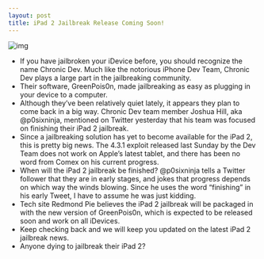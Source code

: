 ```yaml
---
layout: post
title: iPad 2 Jailbreak Release Coming Soon!
---
```

![img](http://media.idownloadblog.com/wp-content/uploads/2011/04/ipad-2-jailbreak-tweet.png)
* If you have jailbroken your iDevice before, you should recognize the name Chronic Dev. Much like the notorious iPhone Dev Team, Chronic Dev plays a large part in the jailbreaking community.
* Their software, GreenPois0n, made jailbreaking as easy as plugging in your device to a computer.
* Although they’ve been relatively quiet lately, it appears they plan to come back in a big way. Chronic Dev team member Joshua Hill, aka @p0sixninja, mentioned on Twitter yesterday that his team was focused on finishing their iPad 2 jailbreak.
* Since a jailbreaking solution has yet to become available for the iPad 2, this is pretty big news. The 4.3.1 exploit released last Sunday by the Dev Team does not work on Apple’s latest tablet, and there has been no word from Comex on his current progress.
* When will the iPad 2 jailbreak be finished? @p0sixninja tells a Twitter follower that they are in early stages, and jokes that progress depends on which way the winds blowing. Since he uses the word “finishing” in his early Tweet, I have to assume he was just kidding.
* Tech site Redmond Pie believes the iPad 2 jailbreak will be packaged in with the new version of GreenPois0n, which is expected to be released soon and work on all iDevices.
* Keep checking back and we will keep you updated on the latest iPad 2 jailbreak news.
* Anyone dying to jailbreak their iPad 2?

